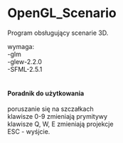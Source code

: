# OpenGL_Scenario
Program obsługujący scenarie 3D.

wymaga:</br>
-glm</br>
-glew-2.2.0</br>
-SFML-2.5.1</br>
</br>
<h4>Poradnik do użytkowania</h4>
poruszanie się  na szczałkach</br>
klawisze 0-9 zmieniają prymitywy</br>
klawisze Q, W, E zmieniają projekcje</br>
ESC - wyśjcie.
